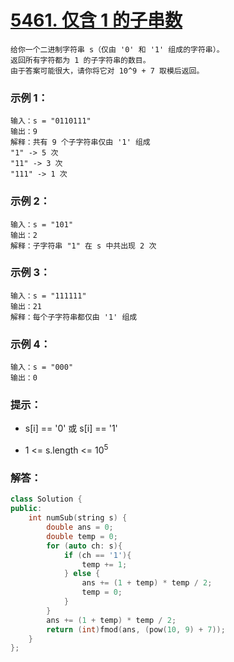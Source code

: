 # [5461. 仅含 1 的子串数](https://leetcode-cn.com/problems/number-of-substrings-with-only-1s/)
```
给你一个二进制字符串 s（仅由 '0' 和 '1' 组成的字符串）。
返回所有字符都为 1 的子字符串的数目。
由于答案可能很大，请你将它对 10^9 + 7 取模后返回。
```
### 示例 1：
```
输入：s = "0110111"
输出：9
解释：共有 9 个子字符串仅由 '1' 组成
"1" -> 5 次
"11" -> 3 次
"111" -> 1 次
```
### 示例 2：
```
输入：s = "101"
输出：2
解释：子字符串 "1" 在 s 中共出现 2 次
```
### 示例 3：
```
输入：s = "111111"
输出：21
解释：每个子字符串都仅由 '1' 组成
```
### 示例 4：
```
输入：s = "000"
输出：0
```
### 提示：
- s[i] == '0' 或 s[i] == '1'
+ 1 <= s.length <= 10<sup>5</sup>
### 解答：
```C++
class Solution {
public:
    int numSub(string s) {
        double ans = 0;
        double temp = 0;
        for (auto ch: s){
            if (ch == '1'){
                temp += 1;
            } else {
                ans += (1 + temp) * temp / 2;
                temp = 0;
            }
        }
        ans += (1 + temp) * temp / 2;
        return (int)fmod(ans, (pow(10, 9) + 7));
    }
};
```

